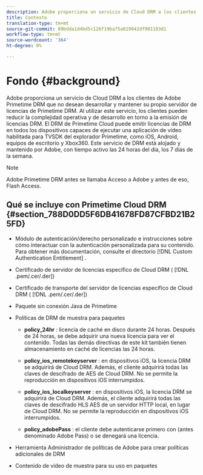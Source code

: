 ```yaml
---
description: Adobe proporciona un servicio de Cloud DRM a los clientes de Adobe Primetime DRM que no desean desarrollar y mantener su propio servidor de licencias de Primetime DRM. Al utilizar este servicio, los clientes pueden reducir la complejidad operativa y de desarrollo en torno a la emisión de licencias DRM. El DRM de Primetime Cloud puede emitir licencias de DRM en todos los dispositivos capaces de ejecutar una aplicación de vídeo habilitada para TVSDK del explorador Primetime, como iOS, Android, equipos de escritorio y Xbox360. Este servicio de DRM está alojado y mantenido por Adobe, con tiempo activo las 24 horas del día, los 7 días de la semana.
title: Contexto
translation-type: tm+mt
source-git-commit: 89bdda1d4bd5c126f19ba75a819942df901183d1
workflow-type: tm+mt
source-wordcount: '364'
ht-degree: 0%

---
```



# Fondo {#background}

Adobe proporciona un servicio de Cloud DRM a los clientes de Adobe Primetime DRM que no desean desarrollar y mantener su propio servidor de licencias de Primetime DRM. Al utilizar este servicio, los clientes pueden reducir la complejidad operativa y de desarrollo en torno a la emisión de licencias DRM. El DRM de Primetime Cloud puede emitir licencias de DRM en todos los dispositivos capaces de ejecutar una aplicación de vídeo habilitada para TVSDK del explorador Primetime, como iOS, Android, equipos de escritorio y Xbox360. Este servicio de DRM está alojado y mantenido por Adobe, con tiempo activo las 24 horas del día, los 7 días de la semana.

>[!NOTE]
>
>Adobe Primetime DRM antes se llamaba Acceso a Adobe y antes de eso, Flash Access.

## Qué se incluye con Primetime Cloud DRM {#section_788D0DD5F6DB41678FD87CFBD21B25FD}

* Módulo de autenticación/derecho personalizado e instrucciones sobre cómo interactuar con la autenticación personalizada para su contenido. Para obtener más documentación, consulte el directorio [!DNL Custom Authentication Entitlement] .
* Certificado de servidor de licencias específico de Cloud DRM ( [!DNL .pem/.cer/.der])

* Certificado de transporte del servidor de licencias específico de Cloud DRM ( [!DNL .pem/.cer/.der])

* Paquete sin conexión Java de Primetime
* Políticas de DRM de muestra para paquetes

   * **policy_24hr** : licencia de caché en disco durante 24 horas. Después de 24 horas, se debe adquirir una nueva licencia para ver el contenido. Todas las demás directivas de este kit también tienen almacenamiento en caché de licencias las 24 horas.
   * **policy_ios_remotekeyserver** : en dispositivos iOS, la licencia DRM se adquirirá de Cloud DRM. Además, el cliente adquirirá todas las claves de descifrado de AES de Cloud DRM. No se permite la reproducción en dispositivos iOS interrumpidos.

   * **policy_ios_localkeyserver** : en dispositivos iOS, la licencia DRM se adquirirá de Cloud DRM. Además, el cliente adquirirá todas las claves de descifrado HLS AES de un servidor HTTP local, en lugar de Cloud DRM. No se permite la reproducción en dispositivos iOS interrumpidos.

   * **policy_adobePass** : el cliente debe autenticarse primero con (antes denominado Adobe Pass) o se denegará una licencia.

* Herramienta Administrador de políticas de Adobe para crear políticas adicionales de DRM
* Contenido de vídeo de muestra para su uso en paquetes

